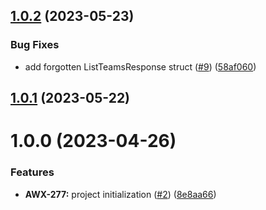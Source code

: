 ## [1.0.2](https://github.com/adeo-opensource/goawx/compare/v1.0.1...v1.0.2) (2023-05-23)


### Bug Fixes

* add forgotten ListTeamsResponse struct ([#9](https://github.com/adeo-opensource/goawx/issues/9)) ([58af060](https://github.com/adeo-opensource/goawx/commit/58af06080d23d966e7a59ce661aba3ddf8fb9fc4))

## [1.0.1](https://github.com/adeo-opensource/goawx/compare/v1.0.0...v1.0.1) (2023-05-22)

# 1.0.0 (2023-04-26)


### Features

* **AWX-277:** project initialization ([#2](https://github.com/adeo-opensource/goawx/issues/2)) ([8e8aa66](https://github.com/adeo-opensource/goawx/commit/8e8aa662e86a80d13f7646ead09f2d93699b5ed3))
